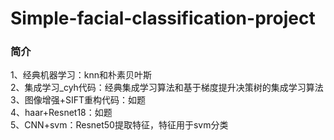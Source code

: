 # Simple-facial-classification-project
### 简介
1、经典机器学习：knn和朴素贝叶斯  
2、集成学习_cyh代码：经典集成学习算法和基于梯度提升决策树的集成学习算法  
3、图像增强+SIFT重构代码：如题  
4、haar+Resnet18：如题  
5、CNN+svm：Resnet50提取特征，特征用于svm分类  
